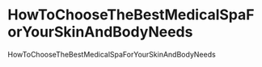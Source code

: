 # HowToChooseTheBestMedicalSpaForYourSkinAndBodyNeeds
HowToChooseTheBestMedicalSpaForYourSkinAndBodyNeeds

